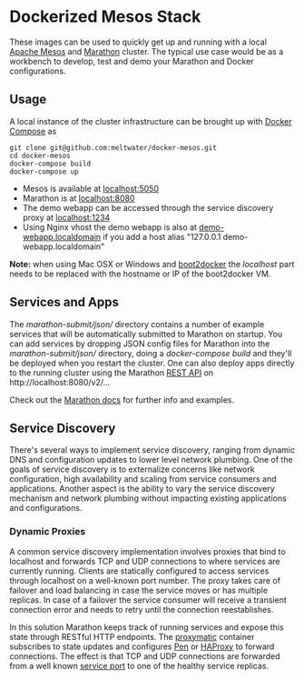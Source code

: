 # Dockerized Mesos Stack
These images can be used to quickly get up and running with a local [Apache Mesos](http://mesos.apache.org/) and [Marathon](https://mesosphere.github.io/marathon/) 
cluster. The typical use case would be as a workbench to develop, test and demo your Marathon and Docker configurations.

## Usage
A local instance of the cluster infrastructure can be brought up with [Docker Compose](http://docs.docker.com/compose/) as

```
git clone git@github.com:meltwater/docker-mesos.git
cd docker-mesos
docker-compose build
docker-compose up
```

 * Mesos is available at [localhost:5050](http://localhost:5050)
 * Marathon is at [localhost:8080](http://localhost:8080)
 * The demo webapp can be accessed through the service discovery proxy at [localhost:1234](http://localhost:1234)
 * Using Nginx vhost the demo webapp is also at [demo-webapp.localdomain](http://demo-webapp.localdomain) if you add a host alias "127.0.0.1 demo-webapp.localdomain"

**Note:** when using Mac OSX or Windows and [boot2docker](http://boot2docker.io/) the *localhost* part needs to be replaced with the hostname or IP of the boot2docker VM.

## Services and Apps
The *marathon-submit/json/* directory contains a number of example services that will be automatically submitted to Marathon on startup. You can add services by dropping JSON config files for Marathon into the *marathon-submit/json/* directory, doing a *docker-compose build* and they'll be deployed when you restart the cluster. One can also deploy apps directly to the running cluster using the Marathon [REST API](https://mesosphere.github.io/marathon/docs/rest-api.html) on http://localhost:8080/v2/... 

Check out the [Marathon docs](https://mesosphere.github.io/marathon/docs/) for further info and examples.

## Service Discovery
There's several ways to implement service discovery, ranging from dynamic DNS and configuration updates to lower level network 
plumbing. One of the goals of service discovery is to externalize concerns like network configuration, high availability and 
scaling from service consumers and applications. Another aspect is the ability to vary the service discovery mechanism and 
network plumbing without impacting existing applications and configurations.

### Dynamic Proxies
A common service discovery implementation involves proxies that bind to localhost and forwards TCP and UDP connections to 
where services are currently running. Clients are statically configured to access services through localhost on a 
well-known port number. The proxy takes care of failover and load balancing in case the service moves or has multiple 
replicas. In case of a failover the service consumer will receive a transient connection error and needs to retry 
until the connection reestablishes.

In this solution Marathon keeps track of running services and expose this state through RESTful HTTP endpoints. The 
[proxymatic](https://github.com/meltwater/docker-proxymatic) container subscribes to state updates and 
configures [Pen](http://siag.nu/pen/) or [HAProxy](http://www.haproxy.org/) to forward connections. The effect is 
that TCP and UDP connections are forwarded from a well known [service port](http://mesosphere.com/docs/getting-started/service-discovery/) 
to one of the healthy service replicas.
